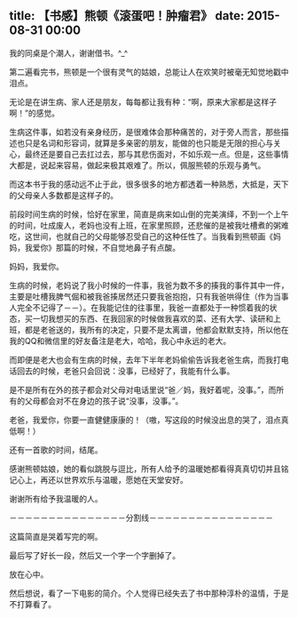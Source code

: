 title: 【书感】熊顿《滚蛋吧！肿瘤君》
date: 2015-08-31 00:00
---

我的同桌是个潮人，谢谢借书。^_^



第二遍看完书，熊顿是一个很有灵气的姑娘，总能让人在欢笑时被毫无知觉地戳中泪点。

无论是在讲生病、家人还是朋友，每每都让我有种：“啊，原来大家都是这样子啊！”的感觉。

生病这件事，如若没有亲身经历，是很难体会那种痛苦的，对于旁人而言，那些描述也只是名词和形容词，就算是多亲密的朋友，能做的也只能是无限的担心与关心，最终还是要自己去扛过去，那与其悲伤面对，不如乐观一点。但是，这些事情大都是，说起来容易，做起来极其艰难了。所以，佩服熊顿的乐观与勇气。

而这本书于我的感动远不止于此，很多很多的地方都透着一种熟悉，大抵是，天下的父母亲人多数都是这样子的。

前段时间生病的时候，恰好在家里，简直是病来如山倒的完美演绎，不到一个上午的时间，吐成废人，老妈也没有上班，在家里照顾，还悲催的是被我吐槽煮的粥难吃，这世间，也就自己的父母能够忍受自己的这种任性了。当我看到熊顿画《妈妈，我爱你》那篇的时候，不自觉地鼻子有点酸。

妈妈，我爱你。



生病的时候，老妈说了我小时候的一件事，我爸为数不多的揍我的事件其中一件，主要是吐槽我脾气倔和被我爸揍居然还只要我爸抱抱，只有我爸哄得住（作为当事人完全不记得了－－）。在我能记住的往事里，我爸一直都处于一种惯着我的状态，买一切我想买的东西、在我回家的时候做我喜欢的菜、还有大学、读研和上班，都是老爸送的，我所有的决定，只要不是太离谱，他都会默默支持，所以他在我的QQ和微信里的好友备注是老大，哈哈，我心中永远的老大。

而即便是老大也会有生病的时候，去年下半年老妈偷偷告诉我老爸生病，而我打电话回去的时候，老爸只会回说：没事，已经好了，我能有什么事。

是不是所有在外的孩子都会对父母对电话里说“爸／妈，我好着呢，没事。”，而所有的父母都会对不在身边的孩子说“没事，没事。”。

老爸，我爱你，你要一直健健康康的！（嗷，写这段的时候没出息的哭了，泪点真低啊！）



还有一首歌的时间，结尾。

感谢熊顿姑娘，她的看似跳脱与逗比，所有人给予的温暖她都看得真真切切并且铭记心上，再还以世界欢乐与温暖，愿她在天堂安好。

谢谢所有给予我温暖的人。



－－－－－－－－－－－－－－－分割线－－－－－－－－－－－－－－－－

这篇简直是哭着写完的啊。

最后写了好长一段，然后又一个字一个字删掉了。

放在心中。

然后想说，看了一下电影的简介。个人觉得已经失去了书中那种淳朴的温情，于是不打算看了。

